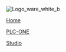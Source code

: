 ![Logo_ware_white_b](https://github.com/one-ware/.github/assets/25281882/cf9eadce-802e-4228-ac67-ff6fbd4446f0)

[Home](https://one-ware.com)

[PLC-ONE](https://plc-one.net)

[Studio](https://oneware.studio)
